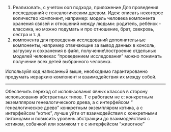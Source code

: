 1. Реализовать, с учетом ооп подхода, приложение
    Для проведения исследований с генеалогическим древом.
    Идея: описать некоторое количество компонент, например:
    модель человека
    компонента хранения связей и отношений между людьми: родитель, ребёнок - классика, но можно подумать и про отношение, брат, свекровь, сестра и т. д.
2. компонента для проведения исследований
    дополнительные компоненты, например отвечающие за вывод данных в консоль, загрузку и сохранения в файл, получение\построение отдельных моделей человекаc “проведением исследования” можно понимать получение всех детей выбранного человека.   

Используйя код написанный выше, необходимо гарантированно продумать иерархию компонент и взаимодействия их между собой.
___
Обеспечить переход от использования явных классов в сторону использования абстрактных типов. Т е работаем не с:
конкретным экземпляром генеалогического древа, а с интерфейсом “ генеалогическое древо”
конкретным экземпляром котика, а с интерфейсом “котик”, лучше уйти от взаимодействия с конкретными питомцами и повысить уровень абстракции до взаимодействия с котиком, собачкой или хомяком т е с интерфейсом “животное”

